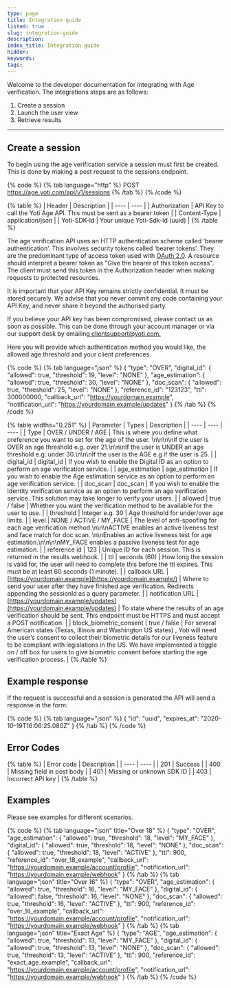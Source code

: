 ```yaml
---
type: page
title: Integration guide
listed: true
slug: integration-guide
description: 
index_title: Integration guide
hidden: 
keywords: 
tags: 
---
```


Welcome to the developer documentation for integrating with Age verification. The integrations steps are as follows:

1. Create a session
2. Launch the user view
3. Retrieve results

---

## Create a session

To begin using the age verification service a session must first be created. This is done by making a post request to the sessions endpoint.

{% code %}
{% tab language="http" %}
POST https://age.yoti.com/api/v1/sessions
{% /tab %}
{% /code %}

{% table %}
| Header | Description | 
| ---- | ---- | 
| Authorization | API Key to call the Yoti Age API. This must be sent as a bearer token | 
| Content-Type | application/json | 
| Yoti-SDK-Id | Your unique Yoti-Sdk-Id (uuid) | 
{% /table %}

The age verification API uses an HTTP authentication scheme called ‘bearer authentication’. This involves security tokens called ‘bearer tokens’. They are the predominant type of access token used with [OAuth 2.0](https://oauth.net/2/). A resource should interpret a bearer token as "Give the bearer of this token access". The client must send this token in the Authorization header when making requests to protected resources.

It is important that your API Key remains strictly confidential. It must be stored securely. We advise that you never commit any code containing your API Key, and never share it beyond the authorised party.

If you believe your API key has been compromised, please contact us as soon as possible. This can be done through your account manager or via our support desk by emailing[ clientsupport@yoti.com.](mailto:clientsupport@yoti.com)

Here you will provide which authentication method you would like, the allowed age threshold and your client preferences.

{% code %}
{% tab language="json" %}
{
    "type": "OVER",
    "digital_id": {
        "allowed": true,
        "threshold": 19,
        "level": "NONE"
    },
    "age_estimation": {
        "allowed": true,
        "threshold": 30,
        "level": "NONE"
    },
    "doc_scan": {
        "allowed": true,
        "threshold": 25,
        "level": "NONE"
    },
    "reference_id": "123123",
    "ttl": 300000000,
    "callback_url": "https://yourdomain.example",
    "notification_url": "https://yourdomain.example/updates"
}
{% /tab %}
{% /code %}

{% table widths="0,251" %}
| Parameter | Types | Description | 
| ---- | ---- | ---- | 
| Type | OVER / UNDER / AGE | This is where you define what preference you want to set for the age of the user. \n\n\n\nIf the user is OVER an age threshold e.g. over 21.\n\n\nIf the user is UNDER an age threshold e.g. under 30.\n\n\nIf the user is the AGE e.g if the user is 25. | 
| digital_id | digital_id | If you wish to enable the Digital ID as an option to perform an age verification service. | 
| age_estimation | age_estimation | If you wish to enable the Age estimation service as an option to perform an age verification service. | 
| doc_scan | doc_scan | If you wish to enable the Identity verification service as an option to perform an age verification service. This solution may take longer to verify your users. | 
| allowed | true / false | Whether you want the verification method to be available for the user to use. | 
| threshold | Integer e.g. 30 | Age threshold for under/over age limits. | 
| level | NONE / ACTIVE / MY_FACE | The level of anti-spoofing for each age verification method.\n\n\nACTIVE enables an active liveness test and face match for doc scan. \n\nEnables an active liveness test for age estimation.\n\n\n\nMY_FACE enables a passive liveness test for age estimation. | 
| reference id | 123 | Unique ID for each session. This is returned in the results webhook. | 
| ttl | seconds (60) | How long the session is valid for, the user will need to complete this before the ttl expires. This must be at least 60 seconds (1 minute). | 
| callback URL | [https://yourdomain.example](https://yourdomain.example/) | Where to send your user after they have finished age verification. Redirects appending the sessionId as a query parameter. | 
| notification URL | [https://yourdomain.example/updates](https://yourdomain.example/updates) | To state where the results of an age verification should be sent. This endpoint must be HTTPS and must accept a POST notification. | 
| block_biometric_consent | true / false | For several American states (Texas, Illinois and Washington US states) , Yoti will need the user’s consent to collect their biometric details for our liveness feature to be compliant with legislations in the US. We have implemented a toggle on / off box for users to give biometric consent before starting the age verification process. | 
{% /table %}

## Example response

If the request is successful and a session is generated the API will send a response in the form:

{% code %}
{% tab language="json" %}
{
  "id": "uuid",
  "expires_at": "2020-10-19T16:06:25.080Z"
}
{% /tab %}
{% /code %}

## Error Codes

{% table %}
| Error code | Description | 
| ---- | ---- | 
| 201 | Success | 
| 400 | Missing field in post body | 
| 401 | Missing or unknown SDK ID | 
| 403 | Incorrect API key | 
{% /table %}

## Examples

Please see examples for different scenarios.

{% code %}
{% tab language="json" title="Over 18" %}
{
  "type": "OVER",
  "age_estimation": {
    "allowed": true,
    "threshold": 18,
    "level": "MY_FACE"
  },
  "digital_id": {
    "allowed": true,
    "threshold": 18,
    "level": "NONE"
  },
  "doc_scan": {
    "allowed": true,
    "threshold": 18,
    "level": "ACTIVE"
  },
  "ttl": 900,
  "reference_id": "over_18_example",
  "callback_url": "https://yourdomain.example/account/profile",
  "notification_url": "https://yourdomain.example/webhook"
}
{% /tab %}
{% tab language="json" title="Over 16" %}
{
  "type": "OVER",
  "age_estimation": {
    "allowed": true,
    "threshold": 16,
    "level": "MY_FACE"
  },
  "digital_id": {
    "allowed": false,
    "threshold": 16,
    "level": "NONE"
  },
  "doc_scan": {
    "allowed": true,
    "threshold": 16,
    "level": "ACTIVE"
  },
  "ttl": 900,
  "reference_id": "over_16_example",
  "callback_url": "https://yourdomain.example/account/profile",
  "notification_url": "https://yourdomain.example/webhook"
}
{% /tab %}
{% tab language="json" title="Exact Age" %}
{
  "type": "AGE",
  "age_estimation": {
    "allowed": true,
    "threshold": 13,
    "level": "MY_FACE"
  },
  "digital_id": {
    "allowed": true,
    "threshold": 13,
    "level": "NONE"
  },
  "doc_scan": {
    "allowed": true,
    "threshold": 13,
    "level": "ACTIVE"
  },
  "ttl": 900,
  "reference_id": "exact_age_example",
  "callback_url": "https://yourdomain.example/account/profile",
  "notification_url": "https://yourdomain.example/webhook"
}
{% /tab %}
{% /code %}